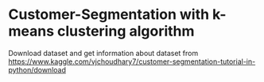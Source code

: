 # Customer-Segmentation with k-means clustering algorithm
Download dataset and get information about dataset from https://www.kaggle.com/vjchoudhary7/customer-segmentation-tutorial-in-python/download

